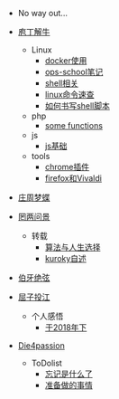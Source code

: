 - No way out...

- [庖丁解牛](/pd/)
  
   - Linux
      - [docker使用](/pd/linux/docker.md)
      - [ops-school笔记](/pd/linux/ops.md)
      - [shell相关](/pd/linux/shell.md)
      - [linux命令速查](/pd/linux/linux_quick.md)
      - [如何书写shell脚本](/pd/linux/how_to_shell.md)
   - php
      - [some functions](/pd/php/function.md)
   - js
      - [js基础](/pd/js/basic_js.md)
   - tools
      - [chrome插件](/pd/tools/chrome.md)
      - [firefox和Vivaldi](/pd/tools/firefox.md)

- [庄周梦蝶](/zz/)

- [罔两问景](/wl/)
  
   - 转载
      - [算法与人生选择](/wl/rewrite/alg+life.md)
      - [kuroky自述](/wl/rewrite/kuroky.md)

- [伯牙绝弦](/by/)

- [屈子投江](/qz/)
  - 个人感悟
      - [于2018年下](/qz/fuxk/aite+guse.md)

- [Die4passion](/die/)
  
   - ToDolist
      - [忘记是什么了](/die/todo/list.md)
      - [准备做的事情](/die/todo/daily.md)
